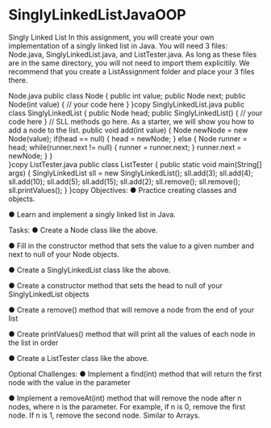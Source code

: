 # SinglyLinkedListJavaOOP
Singly Linked List
In this assignment, you will create your own implementation of a singly linked list in Java. You will need 3 files: Node.java, SinglyLinkedList.java, and ListTester.java. As long as these files are in the same directory, you will not need to import them explicitily. We recommend that you create a ListAssignment folder and place your 3 files there.

Node.java
public class Node {
    public int value;
    public Node next;
    public Node(int value) {
        // your code here
    }
}copy
SinglyLinkedList.java
public class SinglyLinkedList {
    public Node head;
    public SinglyLinkedList() {
        // your code here
    }
    // SLL methods go here. As a starter, we will show you how to add a node to the list.
    public void add(int value) {
        Node newNode = new Node(value);
        if(head == null) {
            head = newNode;
        } else {
            Node runner = head;
            while(runner.next != null) {
                runner = runner.next;
            }
            runner.next = newNode;
        }
    }    
}copy
ListTester.java
public class ListTester {
    public static void main(String[] args) {
        SinglyLinkedList sll = new SinglyLinkedList();
        sll.add(3);
        sll.add(4);
        sll.add(10);
        sll.add(5);
        sll.add(15);
        sll.add(2);
        sll.remove();
        sll.remove();
        sll.printValues();
    }
}copy
Objectives:
● Practice creating classes and objects.

● Learn and implement a singly linked list in Java.

Tasks:
● Create a Node class like the above.

● Fill in the constructor method that sets the value to a given number and next to null of your Node objects.

● Create a SinglyLinkedList class like the above.

● Create a constructor method that sets the head to null of your SinglyLinkedList objects

● Create a remove() method that will remove a node from the end of your list

● Create printValues() method that will print all the values of each node in the list in order

● Create a ListTester class like the above.

Optional Challenges:
● Implement a find(int) method that will return the first node with the value in the parameter

● Implement a removeAt(int) method that will remove the node after n nodes, where n is the parameter. For example, if n is 0, remove the first node. If n is 1, remove the second node. Similar to Arrays.
